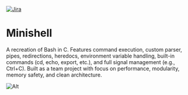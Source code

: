 [![Jira](https://img.shields.io/badge/Jira-0052CC?style=for-the-badge&logo=Jira&logoColor=white)]([https://seuprojeto.atlassian.net/jira/software/projects/PROJKEY/boards/1](https://allanaugustocarneirorabelo.atlassian.net/jira/software/projects/SCRUM/boards/1?jql=))


# Minishell
A recreation of Bash in C. Features command execution, custom parser, pipes, redirections, heredocs, environment variable handling, built-in commands (cd, echo, export, etc.), and full signal management (e.g., Ctrl+C). Built as a team project with focus on performance, modularity, memory safety, and clean architecture.

![Alt](https://repobeats.axiom.co/api/embed/be53a800c941ce8e886287edb88ad22311d6a860.svg "Repobeats analytics image")
